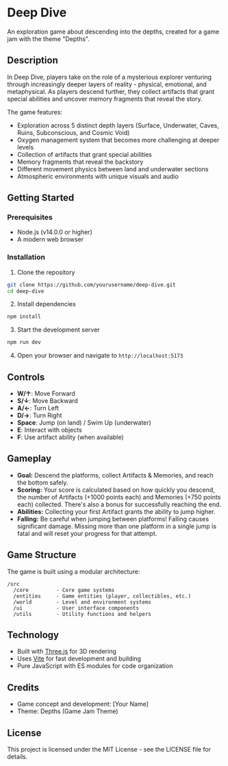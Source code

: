 # Deep Dive

An exploration game about descending into the depths, created for a game jam with the theme "Depths".

## Description

In Deep Dive, players take on the role of a mysterious explorer venturing through increasingly deeper layers of reality - physical, emotional, and metaphysical. As players descend further, they collect artifacts that grant special abilities and uncover memory fragments that reveal the story.

The game features:
- Exploration across 5 distinct depth layers (Surface, Underwater, Caves, Ruins, Subconscious, and Cosmic Void)
- Oxygen management system that becomes more challenging at deeper levels
- Collection of artifacts that grant special abilities
- Memory fragments that reveal the backstory
- Different movement physics between land and underwater sections
- Atmospheric environments with unique visuals and audio

## Getting Started

### Prerequisites

- Node.js (v14.0.0 or higher)
- A modern web browser

### Installation

1. Clone the repository
```bash
git clone https://github.com/yourusername/deep-dive.git
cd deep-dive
```

2. Install dependencies
```bash
npm install
```

3. Start the development server
```bash
npm run dev
```

4. Open your browser and navigate to `http://localhost:5173`

## Controls

- **W/↑**: Move Forward
- **S/↓**: Move Backward
- **A/←**: Turn Left
- **D/→**: Turn Right
- **Space**: Jump (on land) / Swim Up (underwater)
- **E**: Interact with objects
- **F**: Use artifact ability (when available)

## Gameplay

- **Goal:** Descend the platforms, collect Artifacts & Memories, and reach the bottom safely.
- **Scoring:** Your score is calculated based on how quickly you descend, the number of Artifacts (+1000 points each) and Memories (+750 points each) collected. There's also a bonus for successfully reaching the end.
- **Abilities:** Collecting your first Artifact grants the ability to jump higher.
- **Falling:** Be careful when jumping between platforms! Falling causes significant damage. Missing more than one platform in a single jump is fatal and will reset your progress for that attempt.

## Game Structure

The game is built using a modular architecture:

```
/src
  /core         - Core game systems
  /entities     - Game entities (player, collectibles, etc.)
  /world        - Level and environment systems
  /ui           - User interface components
  /utils        - Utility functions and helpers
```

## Technology

- Built with [Three.js](https://threejs.org/) for 3D rendering
- Uses [Vite](https://vitejs.dev/) for fast development and building
- Pure JavaScript with ES modules for code organization

## Credits

- Game concept and development: [Your Name]
- Theme: Depths (Game Jam Theme)

## License

This project is licensed under the MIT License - see the LICENSE file for details.